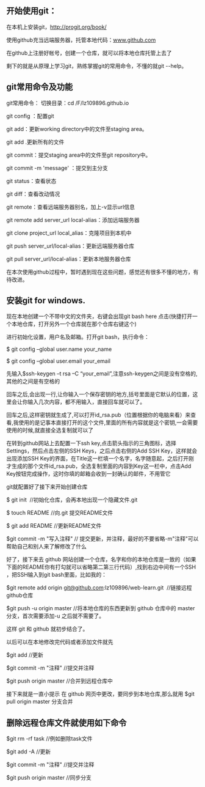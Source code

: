 ## 开始使用git：

在本机上安装git，http://progit.org/book/

使用github充当远端服务器，托管本地代码：www.github.com

在github上注册好帐号，创建一个仓库，就可以将本地仓库托管上去了

剩下的就是从原理上学习git，熟练掌握git的常用命令，不懂的就git --help。
   
## git常用命令及功能

git常用命令：
切换目录：cd /F/lz109896.github.io

git config ：配置git

git add：更新working directory中的文件至staging area。

git add .更新所有的文件

git commit：提交staging area中的文件至git repository中。

git commit -m 'message' ：提交到主分支

git status：查看状态

git diff：查看改动情况

git remote：查看远端服务器别名，加上-v显示url信息

git remote add server_url local-alias：添加远端服务器

git clone project_url local_alias：克隆项目到本机中

git push server_url/local-alias：更新远端服务器仓库

git pull server_url/local-alias：更新本地服务器仓库

在本次使用github过程中，暂时遇到现在这些问题，感觉还有很多不懂的地方，有待改进。


## 安装git for windows.

现在本地创建一个不带中文的文件夹，右键会出现git bash here 点击(快捷打开一个本地仓库，打开另外一个仓库就在那个仓库右键这个)

进行初始化设置，用户名及邮箱。打开git bash，执行命令：

$ git config –global user.name your_name

$ git config –global user.email your_email

先输入$ssh-keygen –t rsa –C “your_email”,注意ssh-keygen之间是没有空格的,其他的之间是有空格的

回车之后,会出现一行,让你输入一个保存密钥的地方,括号里面是它默认的位置，这里会让你输入几次内容，都不用输入，直接回车就可以了。

回车之后,这样密钥就生成了,可以打开id_rsa.pub（位置根据你的电脑来看）来查看,我使用的是记事本直接打开的这个文件,里面的所有内容就是这个密钥,一会需要使用的时候,就直接全选复制就可以了

在转到github网站上去配置一下ssh key,点击箭头指示的三角图标，选择Settings，然后点击左侧的SSH Keys，之后点击右侧的Add SSH Key，这样就会出现添加SSH Key的界面，在Title这一栏填一个名字，名字随意起，之后打开刚才生成的那个文件id_rsa.pub，全选复制里面的内容到Key这一栏中，点击Add Key按钮完成操作，这时你填的邮箱会收到一封确认的邮件，不用管它

git就配置好了接下来开始创建仓库

$ git init                  //初始化仓库，会再本地出现一个隐藏文件.git

$ touch README              //向.git 提交README文件

$ git add README            //更新README文件

$git commit -m "写入注释"   // 提交更新，并注释，最好的不要省略-m"注释"可以帮助自己和别人来了解修改了什么

好了，接下来去 github 网站创建一个仓库，名字和你的本地仓库是一致的（如果下面的README你有打勾就可以省略第二第三行代码）,找到右边中间有一个SSH ，把SSH输入到git bash里面，比如我的：

$git remote add origin git@github.com:lz109896/web-learn.git  //链接远程github仓库

$git push -u origin master //将本地仓库的东西更新到 github 仓库中的 master 分支，首次需要添加-u 之后就不需要了。

这样 git 和 github 就初步结合了。

以后可以在本地修改完代码或者添加文件就先

$git add //更新

$git commit -m "注释" //提交并注释

$git push origin master //合并到远程仓库中

接下来就是一直小提示
在 github 网页中更改，要同步到本地仓库,那么就用 $git pull origin master 分支合并

## 删除远程仓库文件就使用如下命令

$git rm -rf task //例如删除task文件

$git add -A //更新

$git commit -m "注释" //提交并注释

$git push origin master //同步分支
